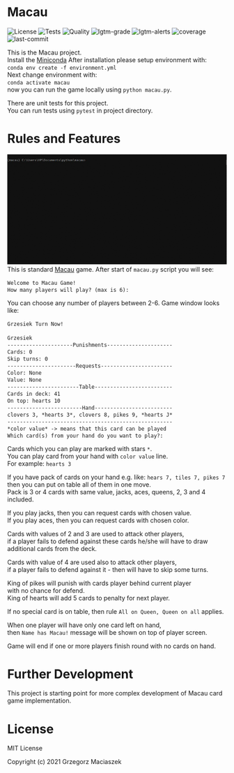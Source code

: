 # Macau
![License](https://img.shields.io/github/license/devdo-eu/macau?style=plastic)
![Tests](https://github.com/devdo-eu/macau/workflows/Tests/badge.svg?branch=master)
![Quality](https://github.com/devdo-eu/macau/workflows/Quality/badge.svg?branch=master)
![lgtm-grade](https://img.shields.io/lgtm/grade/python/github/devdo-eu/macau?style=plastic)
![lgtm-alerts](https://img.shields.io/lgtm/alerts/github/devdo-eu/macau?style=plastic)
![coverage](https://img.shields.io/codecov/c/github/devdo-eu/macau?style=plastic)
![last-commit](https://img.shields.io/github/last-commit/devdo-eu/macau?style=plastic)

This is the Macau project.   
Install the [Miniconda](https://docs.conda.io/en/latest/miniconda.html)
After installation please setup environment with:  
`conda env create -f environment.yml`  
Next change environment with:  
`conda activate macau`  
now you can run the game locally using `python macau.py`.

There are unit tests for this project.  
You can run tests using `pytest` in project directory.

# Rules and Features
![movie](./media/JeIjc1OvHi.gif)
This is standard [Macau](https://en.wikipedia.org/wiki/Macau_(card_game)) game.
After start of `macau.py` script you will see:  
```
Welcome to Macau Game!
How many players will play? (max is 6):
```
You can choose any number of players between 2-6.
Game window looks like:
```
Grzesiek Turn Now!

Grzesiek
---------------------Punishments---------------------
Cards: 0
Skip turns: 0
----------------------Requests-----------------------
Color: None
Value: None
-----------------------Table-------------------------
Cards in deck: 41
On top: hearts 10
------------------------Hand-------------------------
clovers 3, *hearts 3*, clovers 8, pikes 9, *hearts J*
-----------------------------------------------------
*color value* -> means that this card can be played
Which card(s) from your hand do you want to play?:
```

Cards which you can play are marked with stars `*`.  
You can play card from your hand with `color value` line.  
For example: `hearts 3`  

If you have pack of cards on your hand e.g. like: `hears 7, tiles 7, pikes 7`  
then you can put on table all of them in one move.  
Pack is 3 or 4 cards with same value, jacks, aces, queens, 2, 3 and 4 included.  

If you play jacks, then you can request cards with chosen value.  
If you play aces, then you can request cards with chosen color.

Cards with values of 2 and 3 are used to attack other players,  
if a player fails to defend against these cards he/she will have to draw  
additional cards from the deck.

Cards with value of 4 are used also to attack other players,  
if a player fails to defend against it - then will have to skip some turns.

King of pikes will punish with cards player behind current player  
with no chance for defend.  
King of hearts will add 5 cards to penalty for next player.  

If no special card is on table, then rule `All on Queen, Queen on all` applies.

When one player will have only one card left on hand,  
then `Name has Macau!` message will be shown on top of player screen.  

Game will end if one or more players finish round with no cards on hand.

# Further Development
This project is starting point for more complex development of Macau card game implementation.

# License

MIT License

Copyright (c) 2021 Grzegorz Maciaszek
